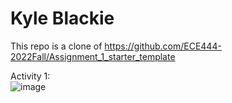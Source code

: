 # Kyle Blackie
This repo is a clone of https://github.com/ECE444-2022Fall/Assignment_1_starter_template

Activity 1:  
![image](https://user-images.githubusercontent.com/22103819/193424079-f53c02c7-9b96-42b6-99b7-6fb11e252d3a.png)

